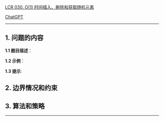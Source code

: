 [LCR 030. O(1) 时间插入、删除和获取随机元素](https://leetcode.cn/problems/FortPu)

[ChatGPT](chat.openai.com)

---

## 1. 问题的内容
**1.1 题目描述**：

**1.2 示例**：

**1.3 提示**:

## 2. 边界情况和约束


## 3. 算法和策略

---

